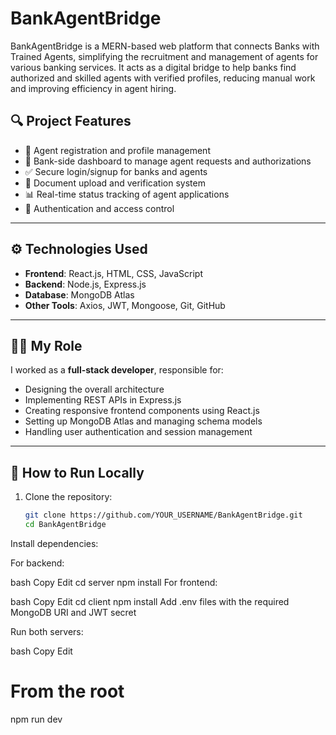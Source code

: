 # BankAgentBridge
BankAgentBridge is a MERN-based web platform that connects Banks with Trained Agents, simplifying the recruitment and management of agents for various banking services. It acts as a digital bridge to help banks find authorized and skilled agents with verified profiles, reducing manual work and improving efficiency in agent hiring.

## 🔍 Project Features

- 📝 Agent registration and profile management  
- 🏦 Bank-side dashboard to manage agent requests and authorizations  
- ✅ Secure login/signup for banks and agents  
- 📄 Document upload and verification system  
- 📊 Real-time status tracking of agent applications  
- 🔐 Authentication and access control

---

## ⚙️ Technologies Used

- **Frontend**: React.js, HTML, CSS, JavaScript  
- **Backend**: Node.js, Express.js  
- **Database**: MongoDB Atlas  
- **Other Tools**: Axios, JWT, Mongoose, Git, GitHub

---

## 👨‍💻 My Role

I worked as a **full-stack developer**, responsible for:
- Designing the overall architecture
- Implementing REST APIs in Express.js
- Creating responsive frontend components using React.js
- Setting up MongoDB Atlas and managing schema models
- Handling user authentication and session management

---

## 🚀 How to Run Locally

1. Clone the repository:
   ```bash
   git clone https://github.com/YOUR_USERNAME/BankAgentBridge.git
   cd BankAgentBridge

Install dependencies:

For backend:

bash
Copy
Edit
cd server
npm install
For frontend:

bash
Copy
Edit
cd client
npm install
Add .env files with the required MongoDB URI and JWT secret

Run both servers:

bash
Copy
Edit
# From the root
npm run dev

